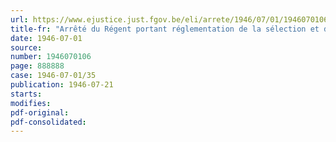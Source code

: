 ```yaml
---
url: https://www.ejustice.just.fgov.be/eli/arrete/1946/07/01/1946070106/justel
title-fr: "Arrêté du Régent portant réglementation de la sélection et de la surveillance médicales des chauffeurs des services publics d'autobus et d'autocars et des autres transports de personnes, à titre onéreux, par véhicules automobiles"
date: 1946-07-01
source:
number: 1946070106
page: 888888
case: 1946-07-01/35
publication: 1946-07-21
starts:
modifies:
pdf-original:
pdf-consolidated:
---
```


